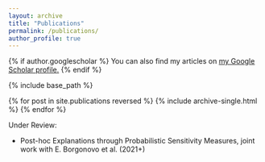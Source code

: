 ```yaml
---
layout: archive
title: "Publications"
permalink: /publications/
author_profile: true
---
```


{% if author.googlescholar %}
  You can also find my articles on <u><a href="{{author.googlescholar}}">my Google Scholar profile</a>.</u>
{% endif %}

{% include base_path %}

{% for post in site.publications reversed %}
  {% include archive-single.html %}
{% endfor %}


Under Review:

<ul>
  <li>Post-hoc Explanations through Probabilistic Sensitivity Measures, joint work with E. Borgonovo et al. (2021+)</li>
 
</ul>
